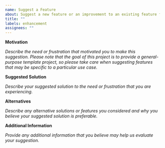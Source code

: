 ```yaml
---
name: Suggest a Feature
about: Suggest a new feature or an improvement to an existing feature for Metroman.
title: ""
labels: enhancement
assignees: ""
---
```


**Motivation**

_Describe the need or frustration that motivated you to make this suggestion. Please note that the
goal of this project is to provide a general-purpose template project, so please take care when
suggesting features that may be specific to a particular use case._

**Suggested Solution**

_Describe your suggested solution to the need or frustration that you are experiencing._

**Alternatives**

_Describe any alternative solutions or features you considered and why you believe your suggested
solution is preferable._

**Additional Information**

_Provide any additional information that you believe may help us evaluate your suggestion._

